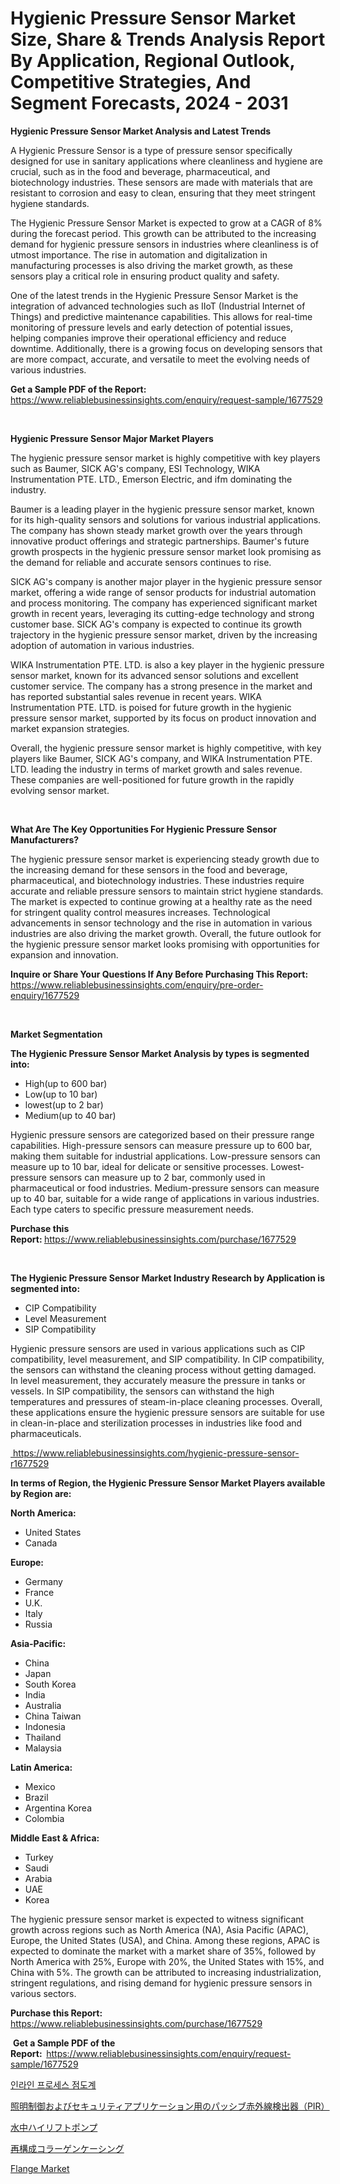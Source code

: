 <p><h1>Hygienic Pressure Sensor Market Size, Share & Trends Analysis Report By Application, Regional Outlook, Competitive Strategies, And Segment Forecasts, 2024 - 2031</h1></p><p><strong>Hygienic Pressure Sensor Market Analysis and Latest Trends</strong></p>
<p><p>A Hygienic Pressure Sensor is a type of pressure sensor specifically designed for use in sanitary applications where cleanliness and hygiene are crucial, such as in the food and beverage, pharmaceutical, and biotechnology industries. These sensors are made with materials that are resistant to corrosion and easy to clean, ensuring that they meet stringent hygiene standards.</p><p>The Hygienic Pressure Sensor Market is expected to grow at a CAGR of 8% during the forecast period. This growth can be attributed to the increasing demand for hygienic pressure sensors in industries where cleanliness is of utmost importance. The rise in automation and digitalization in manufacturing processes is also driving the market growth, as these sensors play a critical role in ensuring product quality and safety.</p><p>One of the latest trends in the Hygienic Pressure Sensor Market is the integration of advanced technologies such as IIoT (Industrial Internet of Things) and predictive maintenance capabilities. This allows for real-time monitoring of pressure levels and early detection of potential issues, helping companies improve their operational efficiency and reduce downtime. Additionally, there is a growing focus on developing sensors that are more compact, accurate, and versatile to meet the evolving needs of various industries.</p></p>
<p><strong>Get a Sample PDF of the Report:&nbsp;</strong> <a href="https://www.reliablebusinessinsights.com/enquiry/request-sample/1677529">https://www.reliablebusinessinsights.com/enquiry/request-sample/1677529</a></p>
<p>&nbsp;</p>
<p><strong>Hygienic Pressure Sensor Major Market Players</strong></p>
<p><p>The hygienic pressure sensor market is highly competitive with key players such as Baumer, SICK AG's company, ESI Technology, WIKA Instrumentation PTE. LTD., Emerson Electric, and ifm dominating the industry. </p><p>Baumer is a leading player in the hygienic pressure sensor market, known for its high-quality sensors and solutions for various industrial applications. The company has shown steady market growth over the years through innovative product offerings and strategic partnerships. Baumer's future growth prospects in the hygienic pressure sensor market look promising as the demand for reliable and accurate sensors continues to rise.</p><p>SICK AG's company is another major player in the hygienic pressure sensor market, offering a wide range of sensor products for industrial automation and process monitoring. The company has experienced significant market growth in recent years, leveraging its cutting-edge technology and strong customer base. SICK AG's company is expected to continue its growth trajectory in the hygienic pressure sensor market, driven by the increasing adoption of automation in various industries.</p><p>WIKA Instrumentation PTE. LTD. is also a key player in the hygienic pressure sensor market, known for its advanced sensor solutions and excellent customer service. The company has a strong presence in the market and has reported substantial sales revenue in recent years. WIKA Instrumentation PTE. LTD. is poised for future growth in the hygienic pressure sensor market, supported by its focus on product innovation and market expansion strategies.</p><p>Overall, the hygienic pressure sensor market is highly competitive, with key players like Baumer, SICK AG's company, and WIKA Instrumentation PTE. LTD. leading the industry in terms of market growth and sales revenue. These companies are well-positioned for future growth in the rapidly evolving sensor market.</p></p>
<p>&nbsp;</p>
<p><strong>What Are The Key Opportunities For Hygienic Pressure Sensor Manufacturers?</strong></p>
<p><p>The hygienic pressure sensor market is experiencing steady growth due to the increasing demand for these sensors in the food and beverage, pharmaceutical, and biotechnology industries. These industries require accurate and reliable pressure sensors to maintain strict hygiene standards. The market is expected to continue growing at a healthy rate as the need for stringent quality control measures increases. Technological advancements in sensor technology and the rise in automation in various industries are also driving the market growth. Overall, the future outlook for the hygienic pressure sensor market looks promising with opportunities for expansion and innovation.</p></p>
<p><strong>Inquire or Share Your Questions If Any Before Purchasing This Report:</strong> <a href="https://www.reliablebusinessinsights.com/enquiry/pre-order-enquiry/1677529">https://www.reliablebusinessinsights.com/enquiry/pre-order-enquiry/1677529</a></p>
<p>&nbsp;</p>
<p><strong>Market Segmentation</strong></p>
<p><strong>The Hygienic Pressure Sensor Market Analysis by types is segmented into:</strong></p>
<p><ul><li>High(up to 600 bar)</li><li>Low(up to 10 bar)</li><li>lowest(up to 2 bar)</li><li>Medium(up to 40 bar)</li></ul></p>
<p><p>Hygienic pressure sensors are categorized based on their pressure range capabilities. High-pressure sensors can measure pressure up to 600 bar, making them suitable for industrial applications. Low-pressure sensors can measure up to 10 bar, ideal for delicate or sensitive processes. Lowest-pressure sensors can measure up to 2 bar, commonly used in pharmaceutical or food industries. Medium-pressure sensors can measure up to 40 bar, suitable for a wide range of applications in various industries. Each type caters to specific pressure measurement needs.</p></p>
<p><strong>Purchase this Report:&nbsp;</strong><a href="https://www.reliablebusinessinsights.com/purchase/1677529">https://www.reliablebusinessinsights.com/purchase/1677529</a></p>
<p>&nbsp;</p>
<p><strong>The Hygienic Pressure Sensor Market Industry Research by Application is segmented into:</strong></p>
<p><ul><li>CIP Compatibility</li><li>Level Measurement</li><li>SIP Compatibility</li></ul></p>
<p><p>Hygienic pressure sensors are used in various applications such as CIP compatibility, level measurement, and SIP compatibility. In CIP compatibility, the sensors can withstand the cleaning process without getting damaged. In level measurement, they accurately measure the pressure in tanks or vessels. In SIP compatibility, the sensors can withstand the high temperatures and pressures of steam-in-place cleaning processes. Overall, these applications ensure the hygienic pressure sensors are suitable for use in clean-in-place and sterilization processes in industries like food and pharmaceuticals.</p></p>
<p><a href="https://www.reliablebusinessinsights.com/hygienic-pressure-sensor-r1677529">&nbsp;https://www.reliablebusinessinsights.com/hygienic-pressure-sensor-r1677529</a></p>
<p><strong>In terms of Region, the Hygienic Pressure Sensor Market Players available by Region are:</strong></p>
<p>
    <p> <strong> North America: </strong>
        <ul>
            <li>United States</li>
            <li>Canada</li>
        </ul>
        </p> 
    <p> <strong> Europe: </strong>
        <ul>
            <li>Germany</li>
            <li>France</li>
            <li>U.K.</li>
            <li>Italy</li>
            <li>Russia</li>
        </ul>
        </p> 
    <p> <strong> Asia-Pacific: </strong>
        <ul>
            <li>China</li>
            <li>Japan</li>
            <li>South Korea</li>
            <li>India</li>
            <li>Australia</li>
            <li>China Taiwan</li>
            <li>Indonesia</li>
            <li>Thailand</li>
            <li>Malaysia</li>
        </ul>
        </p> 
    <p> <strong> Latin America: </strong>
        <ul>
            <li>Mexico</li>
            <li>Brazil</li>
            <li>Argentina Korea</li>
            <li>Colombia</li>
        </ul>
        </p> 
    <p> <strong> Middle East & Africa: </strong>
        <ul>
            <li>Turkey</li>
            <li>Saudi</li>
            <li>Arabia</li>
            <li>UAE</li>
            <li>Korea</li>
        </ul>
    </p>
    </p>
<p><p>The hygienic pressure sensor market is expected to witness significant growth across regions such as North America (NA), Asia Pacific (APAC), Europe, the United States (USA), and China. Among these regions, APAC is expected to dominate the market with a market share of 35%, followed by North America with 25%, Europe with 20%, the United States with 15%, and China with 5%. The growth can be attributed to increasing industrialization, stringent regulations, and rising demand for hygienic pressure sensors in various sectors.</p></p>
<p><strong>Purchase this Report: </strong><a href="https://www.reliablebusinessinsights.com/purchase/1677529">https://www.reliablebusinessinsights.com/purchase/1677529</a></p>
<p>&nbsp;<strong>Get a Sample PDF of the Report:&nbsp;&nbsp;</strong><a href="https://www.reliablebusinessinsights.com/enquiry/request-sample/1677529">https://www.reliablebusinessinsights.com/enquiry/request-sample/1677529</a></p>
<p><strong></strong></p>
<p><p><a href="https://github.com/sammyUltyylrich9067856/Market-Research-Report-List-2/blob/main/4461374102240.md">인라인 프로세스 점도계</a></p><p><a href="https://github.com/nemesis2824/Market-Research-Report-List-2/blob/main/7352493107818.md">照明制御およびセキュリティアプリケーション用のパッシブ赤外線検出器（PIR）</a></p><p><a href="https://medium.com/@vincemarvin1/2024%E5%B9%B4%E3%81%8B%E3%82%892031%E5%B9%B4%E3%81%AE%E6%9C%9F%E9%96%93%E3%81%AE%E6%BD%9C%E6%B0%B4%E5%BC%8F%E3%83%8F%E3%82%A4%E3%83%AA%E3%83%95%E3%83%88%E3%83%9D%E3%83%B3%E3%83%97%E5%B8%82%E5%A0%B4%E5%88%86%E6%9E%90%E3%81%A8%E3%82%B5%E3%82%A4%E3%82%BA%E4%BA%88%E6%B8%AC-84638cbb98ba">水中ハイリフトポンプ</a></p><p><a href="https://medium.com/@alfaro.etbn_52903/%E5%86%8D%E6%A7%8B%E7%AF%89%E3%81%95%E3%82%8C%E3%81%9F%E3%82%B3%E3%83%A9%E3%83%BC%E3%82%B2%E3%83%B3%E3%82%B1%E3%83%BC%E3%82%B7%E3%83%B3%E3%82%B0%E5%B8%82%E5%A0%B4%E3%81%AF-%E5%B8%82%E5%A0%B4%E3%82%B7%E3%82%A7%E3%82%A2-%E3%82%B5%E3%82%A4%E3%82%BA-2031%E5%B9%B4%E3%81%BE%E3%81%A7%E3%81%AE%E4%BA%88%E6%B8%AC%E3%82%92%E9%87%8D%E8%A6%96%E3%81%97%E3%81%A6%E3%81%84%E3%81%BE%E3%81%99-efd0a3b56dd7">再構成コラーゲンケーシング</a></p><p><a href="https://github.com/barbarakss89/Market-Research-Report-List-1/blob/main/flange-market.md">Flange Market</a></p></p>